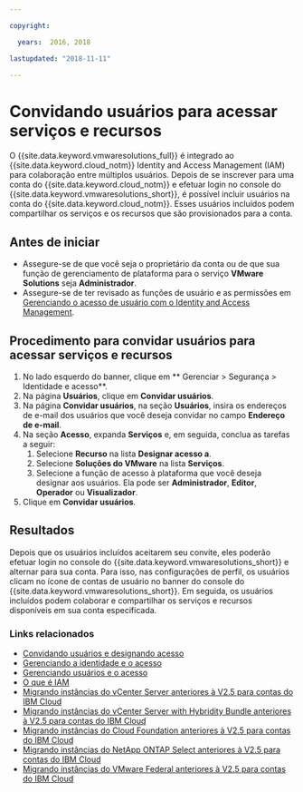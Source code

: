 ```yaml
---

copyright:

  years:  2016, 2018

lastupdated: "2018-11-11"

---
```


# Convidando usuários para acessar serviços e recursos

O {{site.data.keyword.vmwaresolutions_full}} é integrado ao {{site.data.keyword.cloud_notm}} Identity and Access Management (IAM) para colaboração entre múltiplos usuários. Depois de se inscrever para uma conta do {{site.data.keyword.cloud_notm}} e efetuar login no console do {{site.data.keyword.vmwaresolutions_short}}, é possível incluir usuários na conta do {{site.data.keyword.cloud_notm}}. Esses usuários incluídos podem compartilhar os serviços e os recursos que são provisionados para a conta.

## Antes de iniciar

* Assegure-se de que você seja o proprietário da conta ou de que sua função de gerenciamento de plataforma para o serviço **VMware Solutions** seja **Administrador**.
* Assegure-se de ter revisado as funções de usuário e as permissões em [Gerenciando o acesso de usuário com o Identity and Access Management](iam.html).

## Procedimento para convidar usuários para acessar serviços e recursos

1. No lado esquerdo do banner, clique em ** Gerenciar > Segurança > Identidade e acesso**.
2. Na página **Usuários**, clique em **Convidar usuários**.
3. Na página **Convidar usuários**, na seção **Usuários**, insira os endereços de e-mail dos usuários que você deseja convidar no campo **Endereço de e-mail**.
4. Na seção **Acesso**, expanda **Serviços** e, em seguida, conclua as tarefas a seguir:
   1. Selecione **Recurso** na lista **Designar acesso a**.
   2. Selecione **Soluções do VMware** na lista **Serviços**.
   3. Selecione a função de acesso à plataforma que você deseja designar aos usuários. Ela pode ser **Administrador**, **Editor**, **Operador** ou **Visualizador**.
5. Clique em **Convidar usuários**.

## Resultados

Depois que os usuários incluídos aceitarem seu convite, eles poderão efetuar login no console do {{site.data.keyword.vmwaresolutions_short}} e alternar para sua conta. Para isso, nas configurações de perfil, os usuários clicam no ícone de contas de usuário no banner do console do {{site.data.keyword.vmwaresolutions_short}}. Em seguida, os usuários incluídos podem colaborar e compartilhar os serviços e recursos disponíveis em sua conta especificada.

### Links relacionados

* [ Convidando usuários e designando acesso ](../../../iam/iamuserinv.html)
* [ Gerenciando a identidade e o acesso ](../../../iam/quickstart.html)
* [ Gerenciando usuários e o acesso ](../../../iam/iamusermanage.html)
* [ O que é IAM ](../../../iam/index.html)
* [Migrando instâncias do vCenter Server anteriores à V2.5 para contas do IBM Cloud](../vcenter/vc_addinstancetousraccount.html)
* [Migrando instâncias do vCenter Server with Hybridity Bundle anteriores à V2.5 para contas do IBM Cloud](../vcenter/vc_hybrid_addinstancetousraccount.html)
* [Migrando instâncias do Cloud Foundation anteriores à V2.5 para contas do IBM Cloud](../sddc/sd_addinstancetousraccount.html)
* [Migrando instâncias do NetApp ONTAP Select anteriores à V2.5 para contas do IBM Cloud](../netapp/np_addinstancetousraccount.html)
* [Migrando instâncias do VMware Federal anteriores à V2.5 para contas do IBM Cloud](../vcenter/vc_fed_addinstancetousraccount.html)
